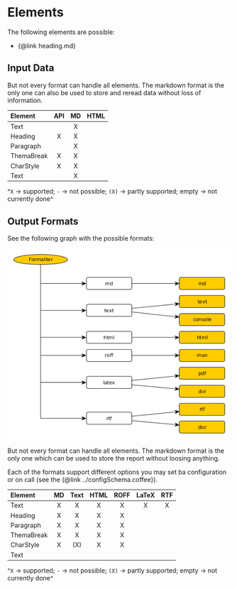 Elements
=====================================================

The following elements are possible:
- {@link heading.md}


Input Data
------------------------------------------------------
But not every format can handle all elements. The markdown format is the only one
can also be used to store and reread data without loss of information.

| Element    | API |  MD  | HTML |
|:---------- |:---:|:----:|:----:|
| Text       |     |  X   |      |
| Heading    |  X  |  X   |      |
| Paragraph  |     |  X   |      |
| ThemaBreak |  X  |  X   |      |
| CharStyle  |  X  |  X   |      |
| Text       |     |  X   |      |

^`X` -> supported; `-` -> not possible; `(X)` -> partly supported;
empty -> not currently done^



Output Formats
------------------------------------------------------
See the following graph with the possible formats:

![Formats](../formatter/formats.png)

But not every format can handle all elements. The markdown format is the only one
which can be used to store the report without loosing anything.

Each of the formats support different options you may set ba configuration or on call
(see the {@link ../configSchema.coffee}).

| Element    | MD  | Text | HTML | ROFF | LaTeX | RTF |
|:---------- |:---:|:----:|:----:|:----:|:-----:|:---:|
| Text       |  X  |  X   |  X   |  X   |  X    |  X  |
| Heading    |  X  |  X   |  X   |  X   |       |     |
| Paragraph  |  X  |  X   |  X   |  X   |       |     |
| ThemaBreak |  X  |  X   |  X   |  X   |       |     |
| CharStyle  |  X  | (X)  |  X   |  X   |       |     |
| Text       |     |      |      |      |       |     |

^`X` -> supported; `-` -> not possible; `(X)` -> partly supported;
empty -> not currently done^
